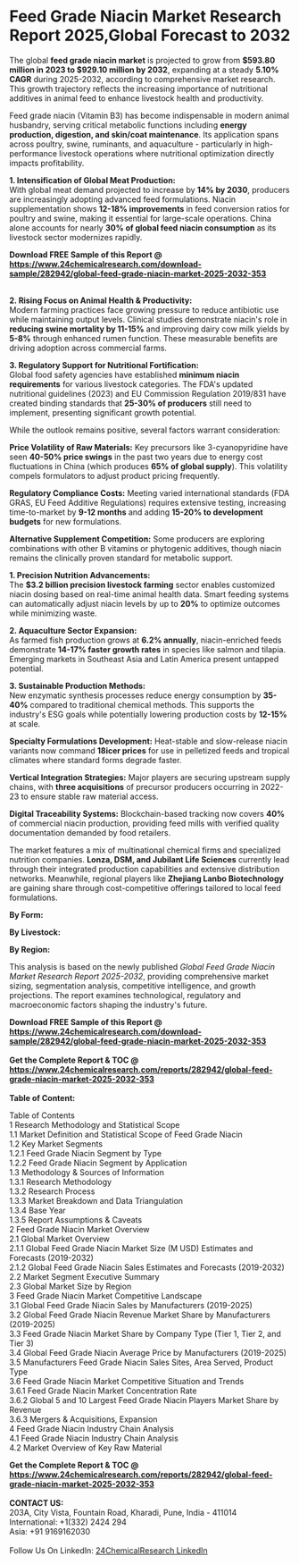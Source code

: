 <h1>Feed Grade Niacin Market Research Report 2025,Global Forecast to 2032</h1><p>The global <strong>feed grade niacin market</strong> is projected to grow from <strong>$593.80 million in 2023 to $929.10 million by 2032</strong>, expanding at a steady <strong>5.10% CAGR</strong> during 2025-2032, according to comprehensive market research. This growth trajectory reflects the increasing importance of nutritional additives in animal feed to enhance livestock health and productivity.</p><p>Feed grade niacin (Vitamin B3) has become indispensable in modern animal husbandry, serving critical metabolic functions including <strong>energy production, digestion, and skin/coat maintenance</strong>. Its application spans across poultry, swine, ruminants, and aquaculture - particularly in high-performance livestock operations where nutritional optimization directly impacts profitability.</p><p><strong>1. Intensification of Global Meat Production:</strong><br>
With global meat demand projected to increase by <strong>14% by 2030</strong>, producers are increasingly adopting advanced feed formulations. Niacin supplementation shows <strong>12-18% improvements</strong> in feed conversion ratios for poultry and swine, making it essential for large-scale operations. China alone accounts for nearly <strong>30% of global feed niacin consumption</strong> as its livestock sector modernizes rapidly.</p><div><b>Download FREE Sample of this Report @ 
            <a href="https://www.24chemicalresearch.com/download-sample/282942/global-feed-grade-niacin-market-2025-2032-353">
            https://www.24chemicalresearch.com/download-sample/282942/global-feed-grade-niacin-market-2025-2032-353</a></b></div><br><p><strong>2. Rising Focus on Animal Health &amp; Productivity:</strong><br>
Modern farming practices face growing pressure to reduce antibiotic use while maintaining output levels. Clinical studies demonstrate niacin's role in <strong>reducing swine mortality by 11-15%</strong> and improving dairy cow milk yields by <strong>5-8%</strong> through enhanced rumen function. These measurable benefits are driving adoption across commercial farms.</p><p><strong>3. Regulatory Support for Nutritional Fortification:</strong><br>
Global food safety agencies have established <strong>minimum niacin requirements</strong> for various livestock categories. The FDA's updated nutritional guidelines (2023) and EU Commission Regulation 2019/831 have created binding standards that <strong>25-30% of producers</strong> still need to implement, presenting significant growth potential.</p><p>While the outlook remains positive, several factors warrant consideration:</p><p><strong>Price Volatility of Raw Materials:</strong> Key precursors like 3-cyanopyridine have seen <strong>40-50% price swings</strong> in the past two years due to energy cost fluctuations in China (which produces <strong>65% of global supply</strong>). This volatility compels formulators to adjust product pricing frequently.</p><p><strong>Regulatory Compliance Costs:</strong> Meeting varied international standards (FDA GRAS, EU Feed Additive Regulations) requires extensive testing, increasing time-to-market by <strong>9-12 months</strong> and adding <strong>15-20% to development budgets</strong> for new formulations.</p><p><strong>Alternative Supplement Competition:</strong> Some producers are exploring combinations with other B vitamins or phytogenic additives, though niacin remains the clinically proven standard for metabolic support.</p><p><strong>1. Precision Nutrition Advancements:</strong><br>
The <strong>$3.2 billion precision livestock farming</strong> sector enables customized niacin dosing based on real-time animal health data. Smart feeding systems can automatically adjust niacin levels by up to <strong>20%</strong> to optimize outcomes while minimizing waste.</p><p><strong>2. Aquaculture Sector Expansion:</strong><br>
As farmed fish production grows at <strong>6.2% annually</strong>, niacin-enriched feeds demonstrate <strong>14-17% faster growth rates</strong> in species like salmon and tilapia. Emerging markets in Southeast Asia and Latin America present untapped potential.</p><p><strong>3. Sustainable Production Methods:</strong><br>
New enzymatic synthesis processes reduce energy consumption by <strong>35-40%</strong> compared to traditional chemical methods. This supports the industry's ESG goals while potentially lowering production costs by <strong>12-15%</strong> at scale.</p><p><strong>Specialty Formulations Development:</strong> Heat-stable and slow-release niacin variants now command <strong>18icer prices</strong> for use in pelletized feeds and tropical climates where standard forms degrade faster.</p><p><strong>Vertical Integration Strategies:</strong> Major players are securing upstream supply chains, with <strong>three acquisitions</strong> of precursor producers occurring in 2022-23 to ensure stable raw material access.</p><p><strong>Digital Traceability Systems:</strong> Blockchain-based tracking now covers <strong>40%</strong> of commercial niacin production, providing feed mills with verified quality documentation demanded by food retailers.</p><p>The market features a mix of multinational chemical firms and specialized nutrition companies. <strong>Lonza, DSM, and Jubilant Life Sciences</strong> currently lead through their integrated production capabilities and extensive distribution networks. Meanwhile, regional players like <strong>Zhejiang Lanbo Biotechnology</strong> are gaining share through cost-competitive offerings tailored to local feed formulations.</p><p><strong>By Form:</strong></p><p><strong>By Livestock:</strong></p><p><strong>By Region:</strong></p><p>This analysis is based on the newly published <em>Global Feed Grade Niacin Market Research Report 2025-2032</em>, providing comprehensive market sizing, segmentation analysis, competitive intelligence, and growth projections. The report examines technological, regulatory and macroeconomic factors shaping the industry's future.</p><div><b>Download FREE Sample of this Report @ 
            <a href="https://www.24chemicalresearch.com/download-sample/282942/global-feed-grade-niacin-market-2025-2032-353">
            https://www.24chemicalresearch.com/download-sample/282942/global-feed-grade-niacin-market-2025-2032-353</a></b></div><br><div><b>Get the Complete Report & TOC @ 
            <a href="https://www.24chemicalresearch.com/reports/282942/global-feed-grade-niacin-market-2025-2032-353">
            https://www.24chemicalresearch.com/reports/282942/global-feed-grade-niacin-market-2025-2032-353</a></b></div><br>
            <b>Table of Content:</b><p>Table of Contents<br />
1 Research Methodology and Statistical Scope<br />
1.1 Market Definition and Statistical Scope of Feed Grade Niacin<br />
1.2 Key Market Segments<br />
1.2.1 Feed Grade Niacin Segment by Type<br />
1.2.2 Feed Grade Niacin Segment by Application<br />
1.3 Methodology & Sources of Information<br />
1.3.1 Research Methodology<br />
1.3.2 Research Process<br />
1.3.3 Market Breakdown and Data Triangulation<br />
1.3.4 Base Year<br />
1.3.5 Report Assumptions & Caveats<br />
2 Feed Grade Niacin Market Overview<br />
2.1 Global Market Overview<br />
2.1.1 Global Feed Grade Niacin Market Size (M USD) Estimates and Forecasts (2019-2032)<br />
2.1.2 Global Feed Grade Niacin Sales Estimates and Forecasts (2019-2032)<br />
2.2 Market Segment Executive Summary<br />
2.3 Global Market Size by Region<br />
3 Feed Grade Niacin Market Competitive Landscape<br />
3.1 Global Feed Grade Niacin Sales by Manufacturers (2019-2025)<br />
3.2 Global Feed Grade Niacin Revenue Market Share by Manufacturers (2019-2025)<br />
3.3 Feed Grade Niacin Market Share by Company Type (Tier 1, Tier 2, and Tier 3)<br />
3.4 Global Feed Grade Niacin Average Price by Manufacturers (2019-2025)<br />
3.5 Manufacturers Feed Grade Niacin Sales Sites, Area Served, Product Type<br />
3.6 Feed Grade Niacin Market Competitive Situation and Trends<br />
3.6.1 Feed Grade Niacin Market Concentration Rate<br />
3.6.2 Global 5 and 10 Largest Feed Grade Niacin Players Market Share by Revenue<br />
3.6.3 Mergers & Acquisitions, Expansion<br />
4 Feed Grade Niacin Industry Chain Analysis<br />
4.1 Feed Grade Niacin Industry Chain Analysis<br />
4.2 Market Overview of Key Raw Material</p><div><b>Get the Complete Report & TOC @ 
            <a href="https://www.24chemicalresearch.com/reports/282942/global-feed-grade-niacin-market-2025-2032-353">
            https://www.24chemicalresearch.com/reports/282942/global-feed-grade-niacin-market-2025-2032-353</a></b></div><br><b>CONTACT US:</b><br>
            203A, City Vista, Fountain Road, Kharadi, Pune, India - 411014<br>
            International: +1(332) 2424 294<br>
            Asia: +91 9169162030 <br><br>
            Follow Us On LinkedIn: <a href="https://www.linkedin.com/company/24chemicalresearch/">24ChemicalResearch LinkedIn</a>